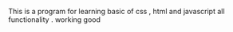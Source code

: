 This is a program for learning basic of css , html and javascript all functionality . working good 
